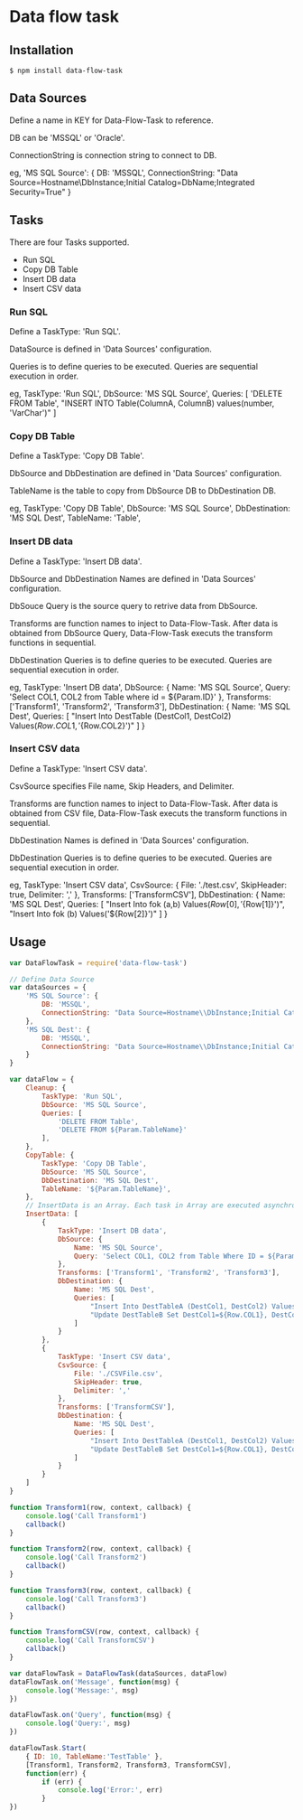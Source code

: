 # Data flow task

## Installation

```
$ npm install data-flow-task
```

## Data Sources

Define a name in KEY for Data-Flow-Task to reference.

DB can be 'MSSQL' or 'Oracle'.

ConnectionString is connection string to connect to DB.

eg,
    'MS SQL Source': {
        DB: 'MSSQL',
        ConnectionString: "Data Source=Hostname\\DbInstance;Initial Catalog=DbName;Integrated Security=True"
    }

## Tasks

There are four Tasks supported.

* Run SQL
* Copy DB Table
* Insert DB data
* Insert CSV data

### Run SQL

Define a TaskType: 'Run SQL'.

DataSource is defined in 'Data Sources' configuration.

Queries is to define queries to be executed. Queries are sequential execution in order.

eg,
TaskType: 'Run SQL',
DbSource: 'MS SQL Source',
Queries: [
    'DELETE FROM Table',
    "INSERT INTO Table(ColumnA, ColumnB) values(number, 'VarChar')"
]

### Copy DB Table

Define a TaskType: 'Copy DB Table'.

DbSource and DbDestination are defined in 'Data Sources' configuration.

TableName is the table to copy from DbSource DB to DbDestination DB.

eg,
    TaskType: 'Copy DB Table',
    DbSource: 'MS SQL Source',
    DbDestination: 'MS SQL Dest',
    TableName: 'Table',

### Insert DB data

Define a TaskType: 'Insert DB data'.

DbSource and DbDestination Names are defined in 'Data Sources' configuration.

DbSouce Query is the source query to retrive data from DbSource.

Transforms are function names to inject to Data-Flow-Task. After data is obtained from DbSource Query, Data-Flow-Task executs the transform functions in sequential.

DbDestination Queries is to define queries to be executed. Queries are sequential execution in order.

eg,
    TaskType: 'Insert DB data',
    DbSource: {
        Name: 'MS SQL Source',
        Query: 'Select COL1, COL2 from Table where id = ${Param.ID}'
    },
    Transforms: ['Transform1', 'Transform2', 'Transform3'],
    DbDestination: {
        Name: 'MS SQL Dest',
        Queries: [
            "Insert Into DestTable (DestCol1, DestCol2) Values(${Row.COL1}, '${Row.COL2}')"
        ]
    }

### Insert CSV data

Define a TaskType: 'Insert CSV data'.

CsvSource specifies File name, Skip Headers, and Delimiter.

Transforms are function names to inject to Data-Flow-Task. After data is obtained from CSV file, Data-Flow-Task executs the transform functions in sequential.

DbDestination Names is defined in 'Data Sources' configuration.

DbDestination Queries is to define queries to be executed. Queries are sequential execution in order.

eg,
    TaskType: 'Insert CSV data',
    CsvSource: {
        File: './test.csv',
        SkipHeader: true,
        Delimiter: ','
    },
    Transforms: ['TransformCSV'],
    DbDestination: {
        Name: 'MS SQL Dest',
        Queries: [
            "Insert Into fok (a,b) Values(${Row[0]},'${Row[1]}')",
            "Insert Into fok (b) Values('${Row[2]}')"
        ]
    }

## Usage

```js
var DataFlowTask = require('data-flow-task')

// Define Data Source
var dataSources = {
    'MS SQL Source': {
        DB: 'MSSQL',
        ConnectionString: "Data Source=Hostname\\DbInstance;Initial Catalog=DbName;Integrated Security=True"
    },
    'MS SQL Dest': {
        DB: 'MSSQL',
        ConnectionString: "Data Source=Hostname\\DbInstance;Initial Catalog=DbName;Integrated Security=True"
    }
}

var dataFlow = {
    Cleanup: {
		TaskType: 'Run SQL',
		DbSource: 'MS SQL Source',
		Queries: [
            'DELETE FROM Table',
            'DELETE FROM ${Param.TableName}'
        ],
	},
	CopyTable: {
		TaskType: 'Copy DB Table',
		DbSource: 'MS SQL Source',
		DbDestination: 'MS SQL Dest',
		TableName: '${Param.TableName}',
	},
    // InsertData is an Array. Each task in Array are executed asynchronously.
	InsertData: [
		{
			TaskType: 'Insert DB data',
			DbSource: {
				Name: 'MS SQL Source',
				Query: 'Select COL1, COL2 from Table Where ID = ${Param.ID}'
			},
			Transforms: ['Transform1', 'Transform2', 'Transform3'],
			DbDestination: {
				Name: 'MS SQL Dest',
				Queries: [
                    "Insert Into DestTableA (DestCol1, DestCol2) Values(${Row.COL1}, '${Row.COL2}')",
                    "Update DestTableB Set DestCol1=${Row.COL1}, DestCol2='${Row.COL2}' Where ID = ${Param.ID}"
                ]
			}
		},
		{
			TaskType: 'Insert CSV data',
			CsvSource: {
				File: './CSVFile.csv',
                SkipHeader: true,
				Delimiter: ','
			},
			Transforms: ['TransformCSV'],
			DbDestination: {
				Name: 'MS SQL Dest',
				Queries: [
                    "Insert Into DestTableA (DestCol1, DestCol2) Values(${Row.COL1}, '${Row.COL2}')",
                    "Update DestTableB Set DestCol1=${Row.COL1}, DestCol2='${Row.COL2}' Where ID = ${Param.ID}"
                ]
            }
		}
	]
}

function Transform1(row, context, callback) {
    console.log('Call Transform1')
    callback()
}

function Transform2(row, context, callback) {
    console.log('Call Transform2')
    callback()
}

function Transform3(row, context, callback) {
    console.log('Call Transform3')
    callback()
}

function TransformCSV(row, context, callback) {
    console.log('Call TransformCSV')
    callback()
}

var dataFlowTask = DataFlowTask(dataSources, dataFlow)
dataFlowTask.on('Message', function(msg) {
    console.log('Message:', msg)
})

dataFlowTask.on('Query', function(msg) {
    console.log('Query:', msg)
})

dataFlowTask.Start(
    { ID: 10, TableName:'TestTable' },
    [Transform1, Transform2, Transform3, TransformCSV],
    function(err) {
        if (err) {
            console.log('Error:', err)
        }
})
```